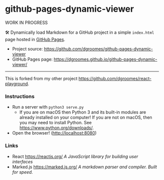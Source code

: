 # github-pages-dynamic-viewer

WORK IN PROGRESS

🛠 Dynamically load Markdown for a GitHub project in a simple `index.html` page hosted in [GitHub Pages](https://pages.github.com/).

* Project source: <https://github.com/dgroomes/github-pages-dynamic-viewer>
* GitHub Pages page: <https://dgroomes.github.io/github-pages-dynamic-viewer/>

---

This is forked from my other project <https://github.com/dgroomes/react-playground>.

### Instructions

* Run a server with `python3 serve.py`
  * If you are on macOS then Python 3 and its built-in modules are already installed on your computer! If you are not on
    macOS, then you may need to install Python. See <https://www.python.org/downloads/>.
* Open the browser! (<http://localhost:8080>)

### Links

* React <https://reactjs.org/> *A JavaScript library for building user interfaces*
* Marked.js <https://marked.js.org/> *A markdown parser and compiler. Built for speed.*